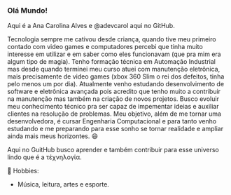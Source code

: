 ### Olá Mundo! 
Aqui é a Ana Carolina Alves e @adevcarol aqui no GitHub.

Tecnologia sempre me cativou desde criança, quando tive meu primeiro contado com video games e computadores percebi que tinha muito interesse em utilizar e em saber como eles funcionavam (que pra mim era algum tipo de magia). Tenho formação técnica em Automação Industrial mas desde quando terminei meu curso atuei com manutenção eletrônica, mais precisamente de video games (xbox 360 Slim o rei dos defeitos, tinha pelo menos um por dia). Atualmente venho estudando desenvolvimento de software e eletrônica avançada pois acredito que tenho muito a contribuir na manutenção mas também na criação de novos projetos.
Busco evoluir meu conhecimento técnico pra ser capaz de impementar ideias e auxiliar clientes na resolução de problemas. Meu objetivo, além de me tornar uma desenvolvedora, é cursar Engenharia Computacional e para tanto venho estudando e me preparando para esse sonho se tornar realidade e ampliar ainda mais meus horizontes. 😄

Aqui no GuitHub busco aprender e também contribuir para esse universo lindo que é a τέχνηλογία.

🌼 Hobbies:
- Música, leitura, artes e esporte.

<!---
adevcarol/adevcarol is a ✨ special ✨ repository because its `README.md` (this file) appears on your GitHub profile.
You can click the Preview link to take a look at your changes.
--->
